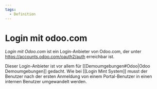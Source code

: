 ```yaml
---
tags:
  - Definition
---
```


# Login mit odoo.com

_Login mit Odoo.com_ ist ein Login-Anbieter von Odoo.com, der unter https://accounts.odoo.com/oauth2/auth erreichbar ist.

Dieser Login-Anbieter ist vor allem für [[Demoumgebungen#Odoo|Odoo Demoumgebungen]] gedacht. Wie bei [[Login Mint System]] musst der Benutzer nach der ersten Anmeldung von einem Portal-Benutzer in einen internen Benutzer umgewandelt werden.
